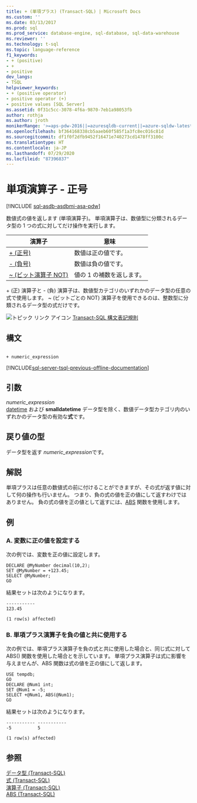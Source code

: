```yaml
---
title: + (単項プラス) (Transact-SQL) | Microsoft Docs
ms.custom: ''
ms.date: 03/13/2017
ms.prod: sql
ms.prod_service: database-engine, sql-database, sql-data-warehouse
ms.reviewer: ''
ms.technology: t-sql
ms.topic: language-reference
f1_keywords:
- + (positive)
- +
- positive
dev_langs:
- TSQL
helpviewer_keywords:
- + (positive operator)
- positive operator (+)
- positive values [SQL Server]
ms.assetid: 0f31c5cc-3078-4f6a-9870-7eb1a98053fb
author: rothja
ms.author: jroth
monikerRange: '>=aps-pdw-2016||=azuresqldb-current||=azure-sqldw-latest||>=sql-server-2016||=sqlallproducts-allversions||>=sql-server-linux-2017||=azuresqldb-mi-current'
ms.openlocfilehash: bf364168338cb5aaeb60f585f1a3fc8ec016c81d
ms.sourcegitcommit: df1f0f2dfb9452f16471e740273cd1478ff3100c
ms.translationtype: HT
ms.contentlocale: ja-JP
ms.lasthandoff: 07/29/2020
ms.locfileid: "87396837"
---
```

# <a name="unary-operators---positive"></a>単項演算子 - 正号
[!INCLUDE [sql-asdb-asdbmi-asa-pdw](../../includes/applies-to-version/sql-asdb-asdbmi-asa.md)]

数値式の値を返します (単項演算子)。 単項演算子は、数値型に分類されるデータ型の 1 つの式に対してだけ操作を実行します。   
  
|演算子|意味|  
|--------------|-------------|  
|[+ (正号)](../../t-sql/language-elements/unary-operators-positive.md)|数値は正の値です。|  
|[- (負号)](../../t-sql/language-elements/unary-operators-negative.md)|数値は負の値です。|  
|[~ (ビット演算子 NOT)](../../t-sql/language-elements/bitwise-not-transact-sql.md)|値の 1 の補数を返します。|  
  
 \+ (正) 演算子と - (負) 演算子は、数値型カテゴリのいずれかのデータ型の任意の式で使用します。 ~ (ビットごとの NOT) 演算子を使用できるのは、整数型に分類されるデータ型の式だけです。  
  
 ![トピック リンク アイコン](../../database-engine/configure-windows/media/topic-link.gif "トピック リンク アイコン") [Transact-SQL 構文表記規則](../../t-sql/language-elements/transact-sql-syntax-conventions-transact-sql.md)  
  
## <a name="syntax"></a>構文  
  
```syntaxsql
  
+ numeric_expression  
```  
  
[!INCLUDE[sql-server-tsql-previous-offline-documentation](../../includes/sql-server-tsql-previous-offline-documentation.md)]

## <a name="arguments"></a>引数
 *numeric_expression*  
 [datetime](../../t-sql/language-elements/expressions-transact-sql.md) および **smalldatetime** データ型を除く、数値データ型カテゴリ内のいずれかのデータ型の有効な**式**です。  
  
## <a name="result-types"></a>戻り値の型  
 データ型を返す *numeric_expression*です。  
  
## <a name="remarks"></a>解説  
 単項プラスは任意の数値式の前に付けることができますが、その式が返す値に対して何の操作も行いません。 つまり、負の式の値を正の値にして返すわけではありません。 負の式の値を正の値として返すには、[ABS](../../t-sql/functions/abs-transact-sql.md) 関数を使用します。  
  
## <a name="examples"></a>例  
  
### <a name="a-setting-a-variable-to-a-positive-value"></a>A. 変数に正の値を設定する  
 次の例では、変数を正の値に設定します。  
  
```  
DECLARE @MyNumber decimal(10,2);  
SET @MyNumber = +123.45;  
SELECT @MyNumber;  
GO  
```  
  
 結果セットは次のようになります。  
  
```  
-----------   
123.45            
  
(1 row(s) affected)  
```  
  
### <a name="b-using-the-unary-plus-operator-with-a-negative-value"></a>B. 単項プラス演算子を負の値と共に使用する  
 次の例では、単項プラス演算子を負の式と共に使用した場合と、同じ式に対して ABS() 関数を使用した場合とを示しています。 単項プラス演算子は式に影響を与えませんが、ABS 関数は式の値を正の値にして返します。  
  
```  
USE tempdb;  
GO  
DECLARE @Num1 int;  
SET @Num1 = -5;  
SELECT +@Num1, ABS(@Num1);  
GO  
```  
  
 結果セットは次のようになります。  
  
```  
----------- -----------  
-5          5  
  
(1 row(s) affected)  
```  
  
## <a name="see-also"></a>参照  
 [データ型 &#40;Transact-SQL&#41;](../../t-sql/data-types/data-types-transact-sql.md)   
 [式 &#40;Transact-SQL&#41;](../../t-sql/language-elements/expressions-transact-sql.md)   
 [演算子 &#40;Transact-SQL&#41;](../../t-sql/language-elements/operators-transact-sql.md)   
 [ABS &#40;Transact-SQL&#41;](../../t-sql/functions/abs-transact-sql.md)  
  
  
